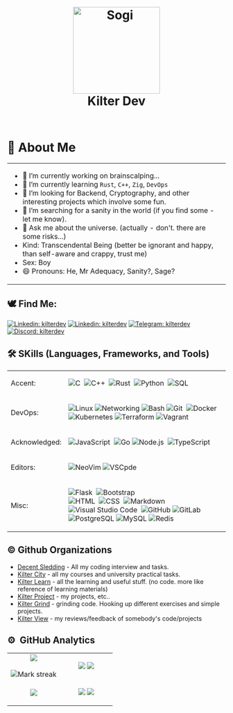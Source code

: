 <h1 align='center'>
  <br>
  <a href='https:/www.kilter.dev/'><img width="200" src='https://github.com/kilterdev/kilterdev/assets/65344944/6612d823-cd9d-439d-ac23-64263fd0f3a5' alt='Sogi' width='200'></a>
  <br>
  Kilter Dev
  <br>
  <br>

<!--
<p align="center">
  <img  alt="Coding" style="min-width: 450; width: 700" src="https://repository-images.githubusercontent.com/588181932/e36ec678-7984-4cdd-8e4c-a3932772ff8e">
</p>
-->

# 👋 About Me

<table  style="width: 100%">
<tr border="none">
<td>

- 🔭 I’m currently working on brainscalping...
- 🌱 I’m currently learning `Rust`, `C++`, `Zig`, `DevOps`
- 👯 I’m looking for Backend, Cryptography, and other interesting projects which involve some fun.
- 🤔 I’m searching for a sanity in the world (if you find some - let me know).
- 💬 Ask me about the universe. (actually - don't. there are some risks...)
- Kind: Transcendental Being (better be ignorant and happy, than self-aware and crappy, trust me)
- Sex: Boy
- 😄 Pronouns: He, Mr Adequacy, Sanity?, Sage?

</td>
</tr>
</table>


## 🕊 Find Me:

<a href="https://www.linkedin.com/in/kilterdev/">![Linkedin: kilterdev](https://img.shields.io/badge/-LinkedIn-blue?style=flat-square&logo=Linkedin&logoColor=white)</a>
<a href="https://x.com/kilterdev">![Linkedin: kilterdev](https://img.shields.io/badge/-Twitter-black?style=flat-square&logo=x&logoColor=white)</a>
<a href="https://t.me/kilterdev">![Telegram: kilterdev](https://img.shields.io/badge/-Telegram-blue?style=flat-square&logo=telegram&logoColor=white)</a>
<a href="https://discord.com/users/574693981271752735">![Discord: kilterdev](https://img.shields.io/badge/-Discord-7289da?style=flat-square&logo=discord&logoColor=white)</a>

<h2>🛠️ SKills (Languages, Frameworks, and Tools) </h2>

<table width="100%">
  <tr>
    <td>Accent:</td>
    <td>
      
![C](https://img.shields.io/badge/-C-05122A?style=flat&logo=C&logoColor=A8B9CC)&nbsp;
![C++](https://img.shields.io/badge/-C++-05122A?style=flat&logo=C%2B%2B&logoColor=00599C)&nbsp;
![Rust](https://img.shields.io/badge/-Rust-05122A?style=flat&logo=rust)&nbsp;
![Python](https://img.shields.io/badge/-Python-05122A?style=flat&logo=python)&nbsp;
![SQL](https://img.shields.io/badge/-SQL-000000?style=flat&logo=sql)
    </td>
  </tr>
  <tr>
    <td>DevOps:</td>
    <td>

![Linux](https://img.shields.io/badge/-Linux-222222?style=flat&logo=linux&logoColor=FCC624)
![Networking](https://img.shields.io/badge/-Networking-222222?style=flat&logo=network&logoColor=FCC624)
![Bash](https://img.shields.io/badge/-Bash-000?&logo=GNU-Bash)
![Git](https://img.shields.io/badge/-Git-05122A?style=flat&logo=git)&nbsp;
![Docker](https://img.shields.io/badge/-Docker-000?&logo=Docker)
![Kubernetes](https://img.shields.io/badge/-Kubernetes-000?&logo=Kubernetes)
![Terraform](https://img.shields.io/badge/-Terraform-000?&logo=Terraform)
![Vagrant](https://img.shields.io/badge/-Vagrant-000?&logo=Vagrant)
    </td>
  </tr>

  <tr>
    <td>Acknowledged:</td>
    <td>

![JavaScript](https://img.shields.io/badge/-JavaScript-05122A?style=flat&logo=javascript)&nbsp;
![Go](https://img.shields.io/badge/-GO-000?&logo=Go)
![Node.js](https://img.shields.io/badge/-Node.js-05122A?style=flat&logo=node.js)&nbsp;
![TypeScript](https://img.shields.io/badge/-TypeScript-000000?style=flat&logo=typescript)
    </td>
  </tr>
  
  <tr>
    <td>Editors:</td>
    <td>

![NeoVim](https://img.shields.io/badge/-NeoVim-000?&logo=NeoVim)
![VSCpde](https://custom-icon-badges.demolab.com/badge/VSCode-0078d7.svg?logo=vsc&logoColor=white)
    </td>
  </tr>
  <tr>
    <td>Misc:</td>
    <td>
      
![Flask](https://img.shields.io/badge/-Flask-05122A?style=flat&logo=flask)&nbsp;
![Bootstrap](https://img.shields.io/badge/-Bootstrap-05122A?style=flat&logo=bootstrap&logoColor=563D7C)\
![HTML](https://img.shields.io/badge/-HTML-05122A?style=flat&logo=HTML5)&nbsp;
![CSS](https://img.shields.io/badge/-CSS-05122A?style=flat&logo=CSS3&logoColor=1572B6)&nbsp;
![Markdown](https://img.shields.io/badge/-Markdown-05122A?style=flat&logo=markdown)\
![Visual Studio Code](https://img.shields.io/badge/-Visual%20Studio%20Code-05122A?style=flat&logo=visual-studio-code&logoColor=007ACC)&nbsp;
![GitHub](https://img.shields.io/badge/-GitHub-000?&logo=GitHub)
![GitLab](https://img.shields.io/badge/-GitLab-000?&logo=GitLab)
![PostgreSQL](https://img.shields.io/badge/-PostgreSQL-000?&logo=PostgreSQL)
![MySQL](https://img.shields.io/badge/-MySQL-000?&logo=MySQL)
![Redis](https://img.shields.io/badge/-Redis-000?&logo=Redis)
    </td>
  </tr>
  
</table>

<!--![AWS](https://img.shields.io/badge/-AWS-000?&logo=Amazon-AWS)
![Azure](https://img.shields.io/badge/-Azure-000?&logo=Microsoft-Azure)
![Consul](https://img.shields.io/badge/-Consul-000?&logo=Consul)
![Prometheus](https://img.shields.io/badge/-Prometheus-000?&logo=Prometheus)
![Grafana](https://img.shields.io/badge/-Grafana-000?&logo=Grafana)
![Nginx](https://img.shields.io/badge/-Nginx-000?&logo=Nginx)
![Chef](https://img.shields.io/badge/-Chef-000?&logo=Chef)

-->


<h2>©️ Github Organizations </h2>

- [Decent Sledding](https://github.com/decent-sledding) - All my coding interview and tasks.
- [Kilter City](https://github.com/kiltercity) - all my courses and university practical tasks.
- [Kilter Learn](https://github.com/kilterlearn) - all the learning and useful stuff. (no code. more like reference of learning materials)
- [Kilter Project](https://github.com/kilterproject) - my projects, etc..
- [Kilter Grind](https://github.com/kiltergrind) - grinding code. Hooking up different exercises and simple projects.
- [Kilter View](https://github.com/kilterview) - my reviews/feedback of somebody's code/projects

  
## ⚙️ &nbsp;GitHub Analytics



<!--- stats & Trophy (start) -->
<p align="center">
  <!--- stats (start) -->
<table align="center">
  <tr border="none">
    <td width="50%" align="center">
      <img  align="center"  src="https://github-readme-stats.vercel.app/api?username=kilterdev&theme=white&show_icons=true&count_private=true&include_orgs=true" />
      <br></br>
      <img title="🔥 Get streak stats for your profile at git.io/streak-stats" alt="Mark streak" src="https://github-readme-streak-stats.herokuapp.com/?user=kilterdev&theme=white&hide_border=false&include_orgs=true" /> 
    </td>
    <td width="50%" align="center">      
      
![](http://github-profile-summary-cards.vercel.app/api/cards/stats?username=kilterdev&theme=default)
![](http://github-profile-summary-cards.vercel.app/api/cards/productive-time?username=kilterdev&theme=default)
    </td>
  </tr>
  <tr>
    <td width="50%" align="center">
      <img  src="https://github-readme-stats-git-masterorgs-github-readme-stats-team.vercel.app/api/top-langs/?username=kilterdev&include_orgs=true&theme=white&hide_border=false&no-bg=true&no-frame=true&langs_count=10"/>
    </td>
    <td width="50%" align="center">
      
![](http://github-profile-summary-cards.vercel.app/api/cards/repos-per-language?username=kilterdev&theme=default&include_orgs=true)
![](http://github-profile-summary-cards.vercel.app/api/cards/most-commit-language?username=kilterdev&theme=default&include_orgs=true)        
    </td>
  </tr>
<!--   <tr>
    <td colspan=2>
      <img src="https://github-readme-activity-graph.vercel.app/graph?username=kilterdev&bg_color=ffffff&color=000000&line=c792ea&point=ffeb95&area=true&hide_border=false&include_orgs=true" border-radius="15">
    </td>
  </tr> -->
</table>



